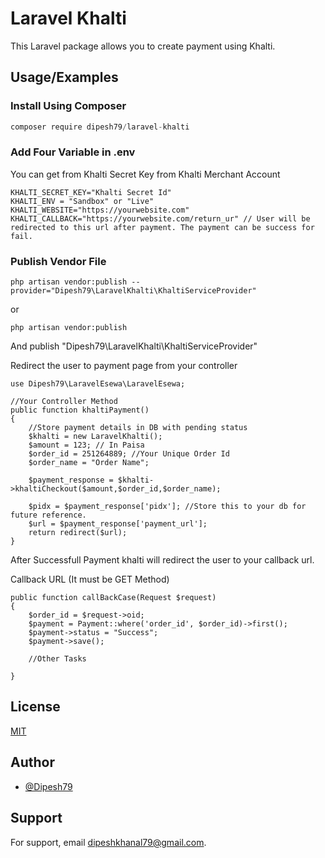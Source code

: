 
# Laravel Khalti

This Laravel package allows you to create payment using Khalti.


## Usage/Examples
### Install Using Composer
```javascript
composer require dipesh79/laravel-khalti
```

### Add Four Variable in .env
You can get  from Khalti Secret Key from Khalti Merchant Account
```
KHALTI_SECRET_KEY="Khalti Secret Id"
KHALTI_ENV = "Sandbox" or "Live"
KHALTI_WEBSITE="https://yourwebsite.com"
KHALTI_CALLBACK="https://yourwebsite.com/return_ur" // User will be redirected to this url after payment. The payment can be success for fail.
```
### Publish Vendor File
```
php artisan vendor:publish --provider="Dipesh79\LaravelKhalti\KhaltiServiceProvider"
```
or 
```
php artisan vendor:publish
```
And publish "Dipesh79\LaravelKhalti\KhaltiServiceProvider"


Redirect the user to payment page from your controller

```
use Dipesh79\LaravelEsewa\LaravelEsewa;

//Your Controller Method
public function khaltiPayment()
{
    //Store payment details in DB with pending status
    $khalti = new LaravelKhalti();
    $amount = 123; // In Paisa
    $order_id = 251264889; //Your Unique Order Id
    $order_name = "Order Name";
    
    $payment_response = $khalti->khaltiCheckout($amount,$order_id,$order_name);
    
    $pidx = $payment_response['pidx']; //Store this to your db for future reference.
    $url = $payment_response['payment_url'];
    return redirect($url);
}

```

After Successfull Payment khalti will redirect the user to your callback url.

Callback URL (It must be GET Method)
```
public function callBackCase(Request $request)
{
    $order_id = $request->oid;
    $payment = Payment::where('order_id', $order_id)->first();
    $payment->status = "Success";
    $payment->save();

    //Other Tasks
           
}
```



## License

[MIT](https://choosealicense.com/licenses/mit/)


## Author

- [@Dipesh79](https://www.github.com/Dipesh79)


## Support

For support, email dipeshkhanal79@gmail.com.

